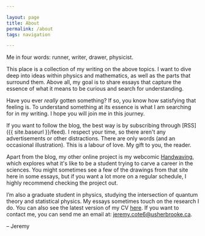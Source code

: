 ```yaml
---

layout: page
title: About
permalink: /about
tags: navigation

---
```


Me in four words: runner, writer, drawer, physicist.

This place is a collection of my writing on the above topics. I want to dive deep into ideas within physics and mathematics, as well as the parts that surround them. Above all, my goal is to share essays that capture the essence of what it means to be curious and search for understanding.

Have you ever *really* gotten something? If so, you know how satisfying that feeling is. To understand something at its essence is what I am searching for in my writing. I hope you will join me in this journey.

If you want to follow the blog, the best way is by subscribing through [RSS]({{ site.baseurl }}/feed). I respect your time, so there aren't any advertisements or other distractions. There are only words (and an occasional illustration). This is a labour of love. My gift to you, the reader.

Apart from the blog, my other online project is my webcomic [Handwaving](https://handwaving.github.io), which explores what it's like to be a student trying to carve a career in the sciences. You might sometimes see a few of the drawings from that site here in some essays, but if you want a lot more on a regular schedule, I highly recommend checking the project out.

I’m also a graduate student in physics, studying the intersection of quantum theory and statistical physics. My essays sometimes touch on the research I do. You can also see the latest version of my CV [here](https://cotejer.github.io/cv/). If you want to contact me, you can send me an email at: jeremy.cote6@usherbrooke.ca.

&#8211; Jeremy
